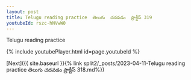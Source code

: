 ```yaml
---
layout: post
title: Telugu reading practice  తెలుగు  చదవడం  ప్రాక్టీస్ 319
youtubeId: rszc-hNVwW0
---
```

 
 
Telugu reading practice
 
 
 
 
 


{% include youtubePlayer.html id=page.youtubeId %}
 
[Next]({{ site.baseurl }}{% link  split2/_posts/2023-04-11-Telugu reading practice  తెలుగు  చదవడం  ప్రాక్టీస్ 318.md%})
 
